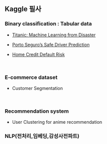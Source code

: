 ## Kaggle 필사

### Binary classification : Tabular data

- [Titanic: Machine Learning from Disaster](https://github.com/qsdcfd/kaggle/tree/TIL/Titanic)

- [Porto Seguro’s Safe Driver Prediction](https://github.com/qsdcfd/kaggle/tree/TIL/Porto_Seguro%E2%80%99s%20Safe%20Driver_Prediction)

- [Home Credit Default Risk](https://github.com/qsdcfd/kaggle/tree/TIL/Home_Credit%20Default_Risk/Intro)

<br>

### E-commerce dataset

- Customer Segmentation

<br>

### Recommendation system

- User Clustering for anime recommendation

### NLP(전처리,임베딩,감성사전파트)

